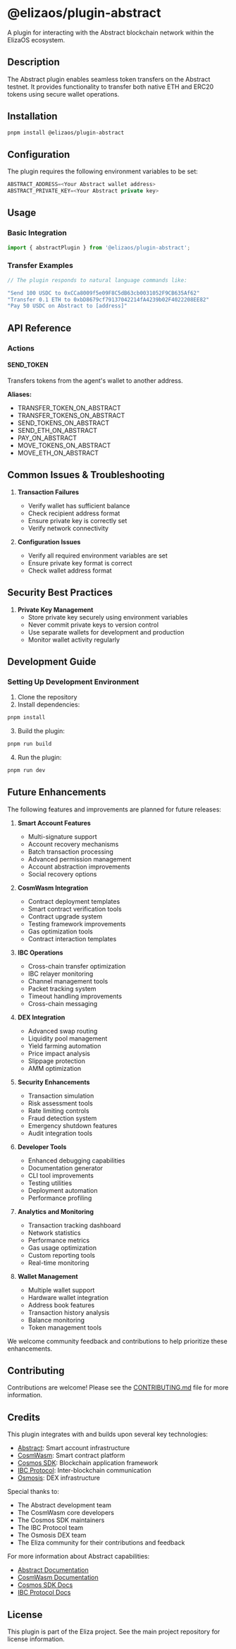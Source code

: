 # @elizaos/plugin-abstract

A plugin for interacting with the Abstract blockchain network within the ElizaOS ecosystem.

## Description
The Abstract plugin enables seamless token transfers on the Abstract testnet. It provides functionality to transfer both native ETH and ERC20 tokens using secure wallet operations.

## Installation

```bash
pnpm install @elizaos/plugin-abstract
```

## Configuration

The plugin requires the following environment variables to be set:
```typescript
ABSTRACT_ADDRESS=<Your Abstract wallet address>
ABSTRACT_PRIVATE_KEY=<Your Abstract private key>
```

## Usage

### Basic Integration

```typescript
import { abstractPlugin } from '@elizaos/plugin-abstract';
```

### Transfer Examples

```typescript
// The plugin responds to natural language commands like:

"Send 100 USDC to 0xCCa8009f5e09F8C5dB63cb0031052F9CB635Af62"
"Transfer 0.1 ETH to 0xbD8679cf79137042214fA4239b02F4022208EE82"
"Pay 50 USDC on Abstract to [address]"
```

## API Reference

### Actions

#### SEND_TOKEN

Transfers tokens from the agent's wallet to another address.

**Aliases:**
- TRANSFER_TOKEN_ON_ABSTRACT
- TRANSFER_TOKENS_ON_ABSTRACT
- SEND_TOKENS_ON_ABSTRACT
- SEND_ETH_ON_ABSTRACT
- PAY_ON_ABSTRACT
- MOVE_TOKENS_ON_ABSTRACT
- MOVE_ETH_ON_ABSTRACT

## Common Issues & Troubleshooting

1. **Transaction Failures**
   - Verify wallet has sufficient balance
   - Check recipient address format
   - Ensure private key is correctly set
   - Verify network connectivity

2. **Configuration Issues**
   - Verify all required environment variables are set
   - Ensure private key format is correct
   - Check wallet address format

## Security Best Practices

1. **Private Key Management**
   - Store private key securely using environment variables
   - Never commit private keys to version control
   - Use separate wallets for development and production
   - Monitor wallet activity regularly

## Development Guide

### Setting Up Development Environment

1. Clone the repository
2. Install dependencies:

```bash
pnpm install
```

3. Build the plugin:

```bash
pnpm run build
```

4. Run the plugin:

```bash
pnpm run dev
```

## Future Enhancements

The following features and improvements are planned for future releases:

1. **Smart Account Features**
   - Multi-signature support
   - Account recovery mechanisms
   - Batch transaction processing
   - Advanced permission management
   - Account abstraction improvements
   - Social recovery options

2. **CosmWasm Integration**
   - Contract deployment templates
   - Smart contract verification tools
   - Contract upgrade system
   - Testing framework improvements
   - Gas optimization tools
   - Contract interaction templates

3. **IBC Operations**
   - Cross-chain transfer optimization
   - IBC relayer monitoring
   - Channel management tools
   - Packet tracking system
   - Timeout handling improvements
   - Cross-chain messaging

4. **DEX Integration**
   - Advanced swap routing
   - Liquidity pool management
   - Yield farming automation
   - Price impact analysis
   - Slippage protection
   - AMM optimization

5. **Security Enhancements**
   - Transaction simulation
   - Risk assessment tools
   - Rate limiting controls
   - Fraud detection system
   - Emergency shutdown features
   - Audit integration tools

6. **Developer Tools**
   - Enhanced debugging capabilities
   - Documentation generator
   - CLI tool improvements
   - Testing utilities
   - Deployment automation
   - Performance profiling

7. **Analytics and Monitoring**
   - Transaction tracking dashboard
   - Network statistics
   - Performance metrics
   - Gas usage optimization
   - Custom reporting tools
   - Real-time monitoring

8. **Wallet Management**
   - Multiple wallet support
   - Hardware wallet integration
   - Address book features
   - Transaction history analysis
   - Balance monitoring
   - Token management tools

We welcome community feedback and contributions to help prioritize these enhancements.

## Contributing

Contributions are welcome! Please see the [CONTRIBUTING.md](CONTRIBUTING.md) file for more information.

## Credits

This plugin integrates with and builds upon several key technologies:

- [Abstract](https://abstract.money/): Smart account infrastructure
- [CosmWasm](https://cosmwasm.com/): Smart contract platform
- [Cosmos SDK](https://v1.cosmos.network/sdk): Blockchain application framework
- [IBC Protocol](https://ibcprotocol.org/): Inter-blockchain communication
- [Osmosis](https://osmosis.zone/): DEX infrastructure

Special thanks to:
- The Abstract development team
- The CosmWasm core developers
- The Cosmos SDK maintainers
- The IBC Protocol team
- The Osmosis DEX team
- The Eliza community for their contributions and feedback

For more information about Abstract capabilities:
- [Abstract Documentation](https://docs.abstract.money/)
- [CosmWasm Documentation](https://docs.cosmwasm.com/)
- [Cosmos SDK Docs](https://docs.cosmos.network/)
- [IBC Protocol Docs](https://ibc.cosmos.network/)

## License

This plugin is part of the Eliza project. See the main project repository for license information.

